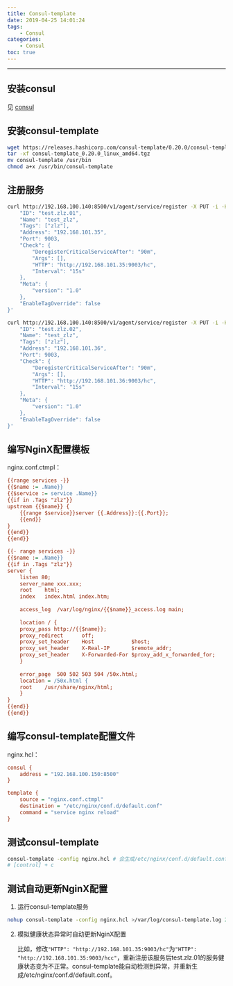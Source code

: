 ```yaml
---
title: Consul-template
date: 2019-04-25 14:01:24
tags:
    - Consul
categories: 
    - Consul
toc: true
---
```




---

## 安装consul

见 [consul](/monitoring/consul/my-nginx-consul)



## 安装consul-template

```sh
wget https://releases.hashicorp.com/consul-template/0.20.0/consul-template_0.20.0_linux_amd64.tgz
tar -xf consul-template_0.20.0_linux_amd64.tgz
mv consul-template /usr/bin
chmod a+x /usr/bin/consul-template
```

<!-- more -->



## 注册服务

```sh
curl http://192.168.100.140:8500/v1/agent/service/register -X PUT -i -H "Content-Type:application/json" -d '{
	"ID": "test.zlz.01",
	"Name": "test_zlz",
	"Tags": ["zlz"],
	"Address": "192.168.101.35",
	"Port": 9003,
	"Check": {
		"DeregisterCriticalServiceAfter": "90m",
		"Args": [],
		"HTTP": "http://192.168.101.35:9003/hc",
		"Interval": "15s"
	},
	"Meta": {
		"version": "1.0"
	},
	"EnableTagOverride": false
}'

curl http://192.168.100.140:8500/v1/agent/service/register -X PUT -i -H "Content-Type:application/json" -d '{
	"ID": "test.zlz.02",
	"Name": "test_zlz",
	"Tags": ["zlz"],
	"Address": "192.168.101.36",
	"Port": 9003,
	"Check": {
		"DeregisterCriticalServiceAfter": "90m",
		"Args": [],
		"HTTP": "http://192.168.101.36:9003/hc",
		"Interval": "15s"
	},
	"Meta": {
		"version": "1.0"
	},
	"EnableTagOverride": false
}'
```



## 编写NginX配置模板

nginx.conf.ctmpl：

```ini
{{range services -}}
{{$name := .Name}}
{{$service := service .Name}}
{{if in .Tags "zlz"}}
upstream {{$name}} {
    {{range $service}}server {{.Address}}:{{.Port}};
    {{end}}
}
{{end}}
{{end}}

{{- range services -}}
{{$name := .Name}}
{{if in .Tags "zlz"}}
server {
    listen 80;
    server_name	xxx.xxx;
    root	html;
    index	index.html index.htm;
    
    access_log	/var/log/nginx/{{$name}}_access.log	main;
    
    location / {
    proxy_pass http://{{$name}};
    proxy_redirect		off;
    proxy_set_header    Host        	$host;
    proxy_set_header    X-Real-IP   	$remote_addr;
    proxy_set_header    X-Forwarded-For $proxy_add_x_forwarded_for;
    }
    
    error_page  500 502 503 504 /50x.html;
    location = /50x.html {
    root	/usr/share/nginx/html;
    }
}
{{end}}
{{end}}
```



## 编写consul-template配置文件

nginx.hcl：

```ini
consul {
    address = "192.168.100.150:8500"
}

template {
    source = "nginx.conf.ctmpl"
    destination = "/etc/nginx/conf.d/default.conf"
    command = "service nginx reload"
}
```



## 测试consul-template

```sh
consul-template -config nginx.hcl # 会生成/etc/nginx/conf.d/default.conf
# [control] + c
```



## 测试自动更新NginX配置

1. 运行consul-template服务

```sh
nohup consul-template -config nginx.hcl >/var/log/consul-template.log 2>&1 &
```

2. 模拟健康状态异常时自动更新NginX配置

   比如，修改`"HTTP": "http://192.168.101.35:9003/hc"`为`"HTTP": "http://192.168.101.35:9003/hcc"`，重新注册该服务后test.zlz.01的服务健康状态变为不正常。consul-template能自动检测到异常，并重新生成/etc/nginx/conf.d/default.conf。

